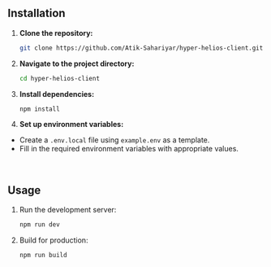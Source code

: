 
## Installation

1. **Clone the repository:**

   ```bash
   git clone https://github.com/Atik-Sahariyar/hyper-helios-client.git
2. **Navigate to the project directory:**

   ```bash
   cd hyper-helios-client
3. **Install dependencies:**

   ```bash
   npm install
4. **Set up environment variables:**
  
  - Create a `.env.local` file using `example.env` as a template. 
 - Fill in the required environment variables with appropriate values.

</br>

## Usage

1. Run the development server:
    ```bash
   npm run dev
2. Build for production:
    ```bash
    npm run build
</br>
